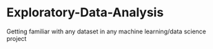 # Exploratory-Data-Analysis
Getting familiar with any dataset in any machine learning/data science project

